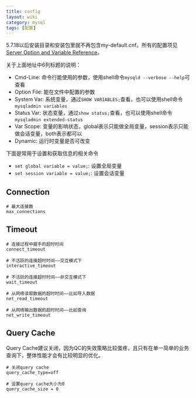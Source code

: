 ```yaml
---
title: config
layout: wiki
category: mysql
tags: [配置]
---
```


5.7.18以后安装目录和安装包里就不再包含my-default.cnf。所有的配置项见[Server Option and Variable Reference](https://dev.mysql.com/doc/refman/5.7/en/mysqld-option-tables.html)。

关于上面地址中6列标题的说明：

* Cmd-Line: 命令行能使用的参数，使用shell命令`mysqld --verbose --help`可查看
* Option File: 能在文件中配置的参数
* System Var: 系统变量，通过`SHOW VARIABLES;`查看，也可以使用shell命令`mysqladmin variables`
* Status Var: 状态变量，通过`show status;`查看，也可以使用shell命令`mysqladmin extended-status`
* Var Scope: 变量的影响状态，global表示只能做全局变量，session表示只能做会话变量，both表示都可以
* Dynamic: 运行时变量是否可改变

下面是常用于设置和获取信息的相关命令

* `set global variable = value;`: 设置全局变量
* `set session variable = value;`: 设置会话变量

## Connection

```shell
# 最大连接数
max_connections
```

## Timeout

```shell
# 连接过程中握手的超时时间
connect_timeout

# 不活跃的连接超时时间——交互模式下
interactive_timeout

# 不活跃的连接超时时间——非交互模式下
wait_timeout

# 从网络读取数据的超时时间——比如导入数据
net_read_timeout

# 从网络输出数据的超时时间——比如查询
net_write_timeout
```

## Query Cache

Query Cache建议关闭，因为QC的失效策略比较蛋疼，且只有在单一简单的业务查询下，整体性能才会有比较明显的优化。

```shell
# 关闭query cache
query_cache_type=off

# 设置query cache大小为0
query_cache_size = 0
```



